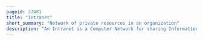 ```yaml
---
pageid: 37481
title: "Intranet"
short_summary: "Network of private resources in an organization"
description: "An Intranet is a Computer Network for sharing Information easier Communication Collaboration tools operational Systems and other Computing Services within an Organization usually to the Exclusion of Access by Outsiders. The Term is used in Contrast to public Networks such as the Internet but uses the same Technology based on the Internet Protocol Suite."
---
```

